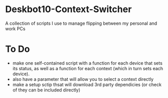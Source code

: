 # Deskbot10-Context-Switcher
A collection of scripts I use to manage flipping between my personal and work PCs

# To Do
- make one self-contained script with a function for each device that sets its status, as well as a function for each context (which in turn sets each device).
- also have a parameter that will allow you to select a context directly 
- make a setup sctip thsat will download 3rd party dependicies (or check of they can be included directly)  
